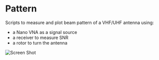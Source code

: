 # Pattern

Scripts to measure and plot beam pattern of a VHF/UHF antenna using:
- a Nano VNA as a signal source
- a receiver to measure SNR
- a rotor to turn the antenna
      
![Screen Shot]( Docs/pattern.png)
